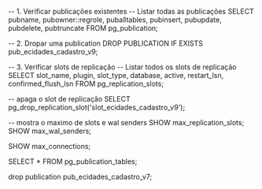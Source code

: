 -- 1. Verificar publicações existentes
-- Listar todas as publicações
SELECT pubname, pubowner::regrole, puballtables, pubinsert, pubupdate, pubdelete, pubtruncate
FROM pg_publication;

-- 2. Dropar uma publication
DROP PUBLICATION IF EXISTS pub_ecidades_cadastro_v9;

-- 3. Verificar slots de replicação
-- Listar todos os slots de replicação
SELECT slot_name, plugin, slot_type, database, active, restart_lsn, confirmed_flush_lsn
FROM pg_replication_slots;

-- apaga o slot de replicação
SELECT pg_drop_replication_slot('slot_ecidades_cadastro_v9');

-- mostra o maximo de slots e wal senders
SHOW max_replication_slots;
SHOW max_wal_senders;  

SHOW max_connections;

SELECT * FROM pg_publication_tables;

drop publication pub_ecidades_cadastro_v7;